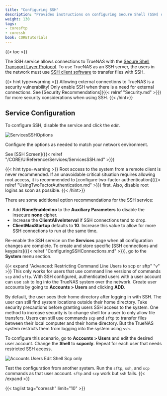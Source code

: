 ```yaml
---
title: "Configuring SSH"
description: "Provides instructions on configuring Secure Shell (SSH) on your TrueNAS."
weight: 130
tags:
- coresftp
- coressh
book: CORETutorials
---
```


{{< toc >}}

The SSH service allows connections to TrueNAS with the [Secure Shell Transport Layer Protocol](https://tools.ietf.org/html/rfc4253).
To use TrueNAS as an SSH server, the users in the network must use [SSH client software](https://www.bing.com/search?q=SSH%20client%20software) to transfer files with SSH.

{{< hint type=warning >}}
Allowing external connections to TrueNAS is a security vulnerability!
Only enable SSH when there is a need for external connections.
See [Security Recommendations]({{< relref "Security.md" >}}) for more security considerations when using SSH.
{{< /hint>}}

## Service Configuration

To configure SSH, disable the service and click the <i class="material-icons" aria-hidden="true" title="Configure">edit</i>.

![ServicesSSHOptions](/images/CORE/Services/ServicesSSHOptions.png "SSH Options")

Configure the options as needed to match your network environment.

See [SSH Screen]({{< relref "/CORE/UIReference/Services/ServicesSSH.md" >}})

{{< hint type=warning >}}
Root access to the system from a remote client is never recommended.
If an unavoidable critical situation requires allowing root access, it is recommended to [configure two-factor authentication]({{< relref "UsingTwoFactorAuthentication.md" >}}) first.
Also, disable root logins as soon as possible.
{{< /hint>}}

There are some additional option recommendations for the SSH service:

* Add **NoneEnabled no** to the **Auxiliary Parameters** to disable the insecure **none** cipher.
* Increase the **ClientAliveInterval** if SSH connections tend to drop.
* **ClientMaxStartup** defaults to **10**. 
  Increase this value to allow for more SSH connections to run at the same time.

Re-enable the SSH service on the **Services** page when all configuration changes are complete.
To create and store specific [SSH connections and keypairs]({{< relref "ConfiguringSSHConnections.md" >}}), go to the **System** menu section.

{{< expand "Advanced: Restricting Command Line Users to scp or sftp" "v" >}}
This only works for users that use command line versions of commands `scp` and `sftp`.
With SSH configured, authenticated users with a user account can use `ssh` to log into the TrueNAS system over the network.
Create user accounts by going to **Accounts > Users** and clicking **ADD**.

By default, the user sees their home directory after logging in with SSH. 
The user can still find system locations outside their home directory. Take security precautions before granting users SSH access to the system.
One method to increase security is to change shell for a user to only allow file transfers. 
Users can still use commands `scp` and `sftp` to transfer files between their local computer and their home directory. But the TrueNAS system restricts them from logging into the system using `ssh`.

To configure this scenario, go to **Accounts > Users** and edit the desired user account.
Change the **Shell** to **scponly**.
Repeat for each user that needs restricted SSH access.

![Accounts Users Edit Shell Scp only](/images/CORE/Accounts/AccountsUsersEditShellScponly.png "Accounts Users Edit Shell Scp only")

Test the configuration from another system. Run the `sftp`, `ssh`, and `scp` commands as that user account.
`sftp` and `scp` work but `ssh` fails.
{{< /expand >}}

{{< taglist tag="coressh" limit="10" >}}
